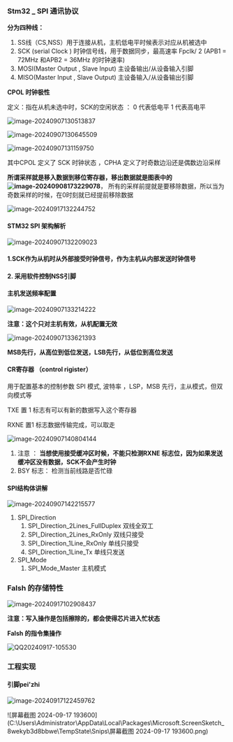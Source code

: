 ### Stm32 _ SPI 通讯协议

**分为四种线：**

1. SS线（CS,NSS）用于连接从机，主机低电平时候表示对应从机被选中
2. SCK (serial  Clock ) 时钟信号线，用于数据同步，最高速率 Fpclk/ 2 (APB1 = 72MHz 和APB2 = 36MHz 的时钟速率) 
3. MOSI(Master Output , Slave Input) 主设备输出/从设备输入引脚
4. MISO(Master Input , Slave Output) 主设备输入/从设备输出引脚



**CPOL 时钟极性**

定义：指在从机未选中时，SCK的空闲状态 ： 0 代表低电平 1 代表高电平

![image-20240907130513837](C:\Users\Administrator\AppData\Roaming\Typora\typora-user-images\image-20240907130513837.png)

![image-20240907130645509](C:\Users\Administrator\AppData\Roaming\Typora\typora-user-images\image-20240907130645509.png)

![image-20240907131159750](C:\Users\Administrator\AppData\Roaming\Typora\typora-user-images\image-20240907131159750.png)

其中CPOL 定义了 SCK 时钟状态 ，CPHA 定义了时奇数边沿还是偶数边沿采样

**所谓采样就是移入数据到移位寄存器，移出数据就是图表中的![image-20240908173229078](C:\Users\Administrator\AppData\Roaming\Typora\typora-user-images\image-20240908173229078.png)**， 所有的采样前提就是要移除数据，所以当为奇数采样的时候，在0时刻就已经提前移除数据

![image-20240917132244752](C:\Users\Administrator\AppData\Roaming\Typora\typora-user-images\image-20240917132244752.png)

#### STM32 SPI  架构解析

![image-20240907132209023](C:\Users\Administrator\AppData\Roaming\Typora\typora-user-images\image-20240907132209023.png)



#### 1.SCK作为从机时从外部接受时钟信号，作为主机从内部发送时钟信号

#### 2. 采用软件控制NSS引脚





#### 主机发送频率配置

![image-20240907133214222](C:\Users\Administrator\AppData\Roaming\Typora\typora-user-images\image-20240907133214222.png)



**注意：这个只对主机有效，从机配置无效**

![image-20240907133621393](C:\Users\Administrator\AppData\Roaming\Typora\typora-user-images\image-20240907133621393.png)

**MSB先行，从高位到低位发送，LSB先行，从低位到高位发送**

#### CR寄存器 （control rigister）

用于配置基本的控制参数 SPI 模式, 波特率 ，LSP，MSB 先行，主从模式，但双向模式等





TXE 置 1 标志有可以有新的数据写入这个寄存器

RXNE 置1 标志数据传输完成，可以取走

![image-20240907140804144](C:\Users\Administrator\AppData\Roaming\Typora\typora-user-images\image-20240907140804144.png)



1. 注意 ： **当想使用接受缓冲区时候，不能只检测RXNE 标志位，因为如果发送缓冲区没有数据，SCK不会产生时钟**
2. BSY 标志： 检测当前线路是否忙碌

 



#### SPI结构体讲解

![image-20240907142215577](C:\Users\Administrator\AppData\Roaming\Typora\typora-user-images\image-20240907142215577.png)

1. SPI_Direction 
   1.  SPI_Direction_2Lines_FullDuplex  双线全双工
   2.  SPI_Direction_2Lines_RxOnly        双线只接受
   3.  SPI_Direction_1Line_RxOnly          单线只接受
   4.  SPI_Direction_1Line_Tx                   单线只发送
2. SPI_Mode
   1. SPI_Mode_Master                            主机模式





### Falsh 的存储特性

![image-20240917102908437](C:\Users\Administrator\AppData\Roaming\Typora\typora-user-images\image-20240917102908437.png)

**注意：写入操作是包括擦除的，都会使得芯片进入忙状态**





**Falsh  的指令集操作**

![QQ20240917-105530](D:\OneDrive\Pictures\QQ20240917-105530.png)





### 工程实现



#### 引脚pei'zhi

![image-20240917122459762](C:\Users\Administrator\AppData\Roaming\Typora\typora-user-images\image-20240917122459762.png)





![屏幕截图 2024-09-17 193600](C:\Users\Administrator\AppData\Local\Packages\Microsoft.ScreenSketch_8wekyb3d8bbwe\TempState\Snips\屏幕截图 2024-09-17 193600.png)